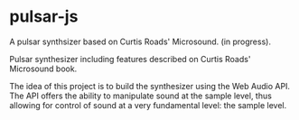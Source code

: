 # pulsar-js
A pulsar synthsizer based on Curtis Roads' Microsound. (in progress).

Pulsar synthesizer including features described on Curtis Roads' Microsound book. 

The idea of this project is to build the synthesizer using the Web Audio API. The API offers the ability to manipulate sound at the sample level, thus allowing for control of sound at a very fundamental level: the sample level.
